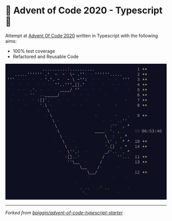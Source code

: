 # 🎄 Advent of Code 2020 - Typescript 🎄

Attempt at [Advent Of Code 2020](https://adventofcode.com/2020) written in Typescript with the following aims:

- 100% test coverage
- Refactored and Reusable Code

![progress](./progress.png)

---

_Forked from [bpiggin/advent-of-code-typescript-starter](https://github.com/bpiggin/advent-of-code-typescript-starter)_
